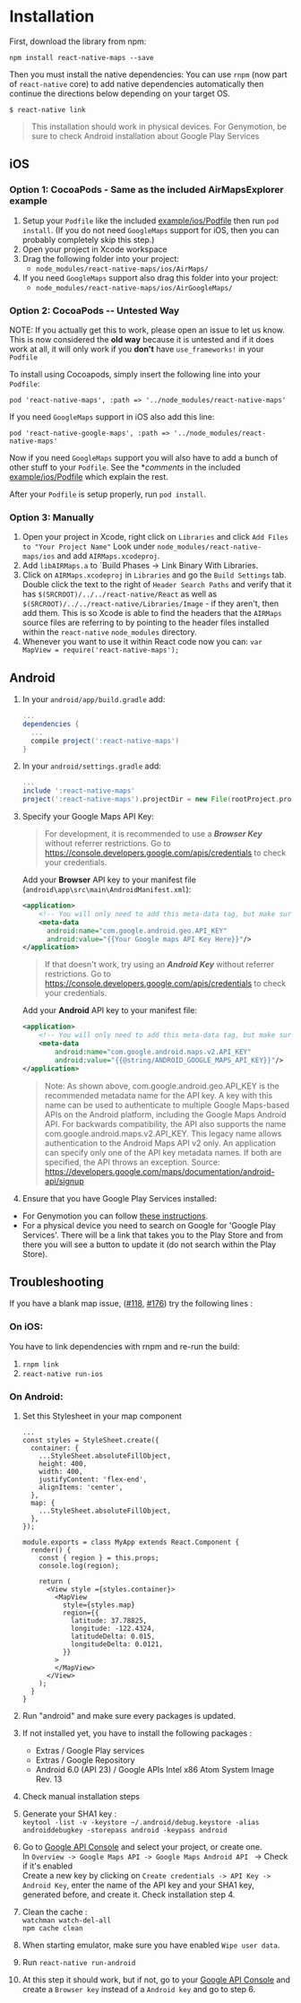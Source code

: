 # Installation

First, download the library from npm:

```
npm install react-native-maps --save
```

Then you must install the native dependencies: You can use `rnpm` (now part of `react-native` core) to
add native dependencies automatically then continue the directions below depending on your target OS.

   `$ react-native link`

   >This installation should work in physical devices. For Genymotion, be sure to check Android installation about Google Play Services

## iOS

### Option 1: CocoaPods - Same as the included AirMapsExplorer example

1. Setup your `Podfile` like the included [example/ios/Podfile](../example/ios/Podfile)  then run `pod install`.
   (If you do not need `GoogleMaps` support for iOS, then you can probably completely skip this step.)
1. Open your project in Xcode workspace
1. Drag the following folder into your project:
    - `node_modules/react-native-maps/ios/AirMaps/`
1. If you need `GoogleMaps` support also drag this folder into your project:
    - `node_modules/react-native-maps/ios/AirGoogleMaps/`

### Option 2: CocoaPods -- Untested Way
NOTE: If you actually get this to work, please open an issue to let us know.
This is now considered the **old way** because it is untested and if it does work at all, it
will only work if you **don't** have `use_frameworks!` in your `Podfile`

To install using Cocoapods, simply insert the following line into your `Podfile`:

    pod 'react-native-maps', :path => '../node_modules/react-native-maps'

If you need `GoogleMaps` support in iOS also add this line:

    pod 'react-native-google-maps', :path => '../node_modules/react-native-maps'

Now if you need `GoogleMaps` support you will also have to add a bunch of other stuff to your
`Podfile`. See the **comments* in the included [example/ios/Podfile](../example/ios/Podfile) which explain the rest.

After your `Podfile` is setup properly, run `pod install`.

### Option 3: Manually
1. Open your project in Xcode, right click on `Libraries` and click `Add
   Files to "Your Project Name"` Look under `node_modules/react-native-maps/ios` and add `AIRMaps.xcodeproj`.
1. Add `libAIRMaps.a` to `Build Phases -> Link Binary With Libraries.
1. Click on `AIRMaps.xcodeproj` in `Libraries` and go the `Build
   Settings` tab. Double click the text to the right of `Header Search
   Paths` and verify that it has `$(SRCROOT)/../../react-native/React` as well as `$(SRCROOT)/../../react-native/Libraries/Image` - if they
   aren't, then add them. This is so Xcode is able to find the headers that
   the `AIRMaps` source files are referring to by pointing to the
   header files installed within the `react-native` `node_modules`
   directory.
1. Whenever you want to use it within React code now you can: `var MapView =
   require('react-native-maps');`

## Android

1. In your `android/app/build.gradle` add:
   ```groovy
   ...
   dependencies {
     ...
     compile project(':react-native-maps')
   }
   ```

1. In your `android/settings.gradle` add:
   ```groovy
   ...
   include ':react-native-maps'
   project(':react-native-maps').projectDir = new File(rootProject.projectDir, '../node_modules/react-native-maps/android')
   ```

1. Specify your Google Maps API Key:
    > For development, it is recommended to use a ***Browser Key*** without referrer restrictions. Go to https://console.developers.google.com/apis/credentials to check your credentials.

   Add your **Browser** API key to your manifest file (`android\app\src\main\AndroidManifest.xml`):

   ```xml
   <application>
       <!-- You will only need to add this meta-data tag, but make sure it's a child of application -->
       <meta-data
         android:name="com.google.android.geo.API_KEY"
         android:value="{{Your Google maps API Key Here}}"/>
   </application>
   ```
    > If that doesn't work, try using an ***Android Key*** without referrer restrictions. Go to https://console.developers.google.com/apis/credentials to check your credentials.

   Add your **Android** API key to your manifest file:

   ```xml
   <application>
       <!-- You will only need to add this meta-data tag, but make sure it's a child of application -->
       <meta-data
           android:name="com.google.android.maps.v2.API_KEY"
           android:value="{{@string/ANDROID_GOOGLE_MAPS_API_KEY}}"/>
   </application>
   ```
   > Note: As shown above, com.google.android.geo.API_KEY is the recommended metadata name for the API key. A key with this name can be used to authenticate to multiple Google Maps-based APIs on the Android platform, including the Google Maps Android API. For backwards compatibility, the API also supports the name com.google.android.maps.v2.API_KEY. This legacy name allows authentication to the Android Maps API v2 only. An application can specify only one of the API key metadata names. If both are specified, the API throws an exception.
Source: https://developers.google.com/maps/documentation/android-api/signup

1. Ensure that you have Google Play Services installed:
  * For Genymotion you can follow [these instructions](http://stackoverflow.com/a/20137324/1424349).
  * For a physical device you need to search on Google for 'Google Play Services'. There will be a link that takes you to the Play Store and from there you will see a button to update it (do not search within the Play Store).

## Troubleshooting

If you have a blank map issue, ([#118](https://github.com/airbnb/react-native-maps/issues/118), [#176](https://github.com/airbnb/react-native-maps/issues/176)) try the following lines :

### On iOS:

You have to link dependencies with rnpm and re-run the build:

1. `rnpm link`
1. `react-native run-ios`

### On Android:

1. Set this Stylesheet in your map component
   ```
   ...
   const styles = StyleSheet.create({
     container: {
       ...StyleSheet.absoluteFillObject,
       height: 400,
       width: 400,
       justifyContent: 'flex-end',
       alignItems: 'center',
     },
     map: {
       ...StyleSheet.absoluteFillObject,
     },
   });

   module.exports = class MyApp extends React.Component {
     render() {
       const { region } = this.props;
       console.log(region);

       return (
         <View style ={styles.container}>
           <MapView
             style={styles.map}
             region={{
               latitude: 37.78825,
               longitude: -122.4324,
               latitudeDelta: 0.015,
               longitudeDelta: 0.0121,
             }}
           >
           </MapView>
         </View>
       );
     }
   }
   ```
1. Run "android" and make sure every packages is updated.
1.  If not installed yet, you have to install the following packages :
    - Extras / Google Play services
    - Extras / Google Repository
    - Android 6.0 (API 23) / Google APIs Intel x86 Atom System Image Rev. 13
1. Check manual installation steps
1. Generate your SHA1 key :  
   `keytool -list -v -keystore ~/.android/debug.keystore -alias androiddebugkey -storepass android -keypass android`

1. Go to [Google API Console](https://console.developers.google.com/flows/enableapi?apiid=maps_android_backend) and select your project, or create one.  
In `Overview -> Google Maps API -> Google Maps Android API ` -> Check if it's enabled  
Create a new key by clicking on `Create credentials -> API Key -> Android Key`, enter the name of the API key and your SHA1 key, generated before, and create it.
Check installation step 4.

1. Clean the cache :   
   `watchman watch-del-all`  
   `npm cache clean`

1. When starting emulator, make sure you have enabled `Wipe user data`.

1. Run `react-native run-android`

1. At this step it should work, but if not, go to your [Google API Console](https://console.developers.google.com/flows/enableapi?apiid=maps_android_backend&keyType=CLIENT_SIDE_ANDROID&pli=1) and create a `Browser key` instead of a `Android key` and go to step 6.
